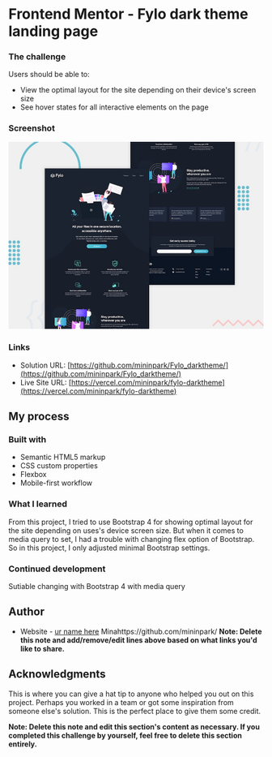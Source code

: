 # Frontend Mentor - Fylo dark theme landing page

### The challenge

Users should be able to:

- View the optimal layout for the site depending on their device's screen size
- See hover states for all interactive elements on the page

### Screenshot

![Design preview for the Fylo dark theme landing page challenge](./design/desktop-preview.jpg)

### Links

- Solution URL: [https://github.com/mininpark/Fylo_darktheme/](https://github.com/mininpark/Fylo_darktheme/)
- Live Site URL: [https://vercel.com/mininpark/fylo-darktheme](https://vercel.com/mininpark/fylo-darktheme)

## My process

### Built with

- Semantic HTML5 markup
- CSS custom properties
- Flexbox
- Mobile-first workflow


### What I learned
From this project, I tried to use Bootstrap 4 for showing optimal layout for the site depending on uses's device screen size. But when it comes to media query to set, I had a trouble with changing flex option of Bootstrap. So in this project, I only adjusted minimal Bootstrap settings. 

### Continued development

Sutiable changing with Bootstrap 4 with media query

## Author

- Website - [ur name here](https://www.your-site.com)
Minahttps://github.com/mininpark/
**Note: Delete this note and add/remove/edit lines above based on what links you'd like to share.**

## Acknowledgments

This is where you can give a hat tip to anyone who helped you out on this project. Perhaps you worked in a team or got some inspiration from someone else's solution. This is the perfect place to give them some credit.

**Note: Delete this note and edit this section's content as necessary. If you completed this challenge by yourself, feel free to delete this section entirely.**
